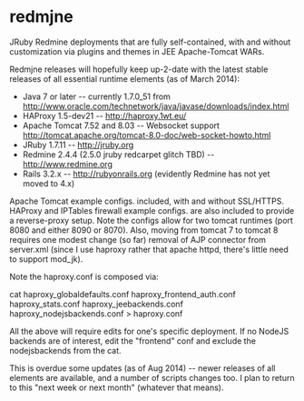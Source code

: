 redmjne
=======

JRuby Redmine deployments that are fully self-contained, with and without
customization via plugins and themes in JEE Apache-Tomcat WARs.

Redmjne releases will hopefully keep up-2-date with the latest stable releases 
of all essential runtime elements (as of March 2014):
 
  * Java 7 or later -- currently 1.7.0_51 from <http://www.oracle.com/technetwork/java/javase/downloads/index.html>
  * HAProxy 1.5-dev21 -- <http://haproxy.1wt.eu/>
  * Apache Tomcat 7.52 and 8.03 -- Websocket support <http://tomcat.apache.org/tomcat-8.0-doc/web-socket-howto.html>
  * JRuby 1.7.11 -- <http://jruby.org> 
  * Redmine 2.4.4 (2.5.0 jruby redcarpet glitch TBD) -- <http://www.redmine.org>
  * Rails 3.2.x -- <http://rubyonrails.org> (evidently Redmine has not yet moved to 4.x)

Apache Tomcat example configs. included, with and without SSL/HTTPS.
HAProxy and IPTables firewall example configs. are also included to provide
a reverse-proxy setup. Note the configs allow for two tomcat runtimes
(port 8080 and either 8090 or 8070). Also, moving from tomcat 7 to tomcat 8
requires one modest change (so far) removal of AJP connector from server.xml
(since I use haproxy rather that apache httpd, there's little need to support mod_jk).

Note the haproxy.conf is composed via:

cat haproxy_globaldefaults.conf haproxy_frontend_auth.conf haproxy_stats.conf haproxy_jeebackends.conf haproxy_nodejsbackends.conf > haproxy.conf

All the above will require edits for one's specific deployment. If no NodeJS backends
are of interest, edit the "frontend" conf and exclude the nodejsbackends from the cat.

This is overdue some updates (as of Aug 2014) -- newer releases of all elements are
available, and a number of scripts changes too. I plan to return to this "next week
or next month" (whatever that means).

